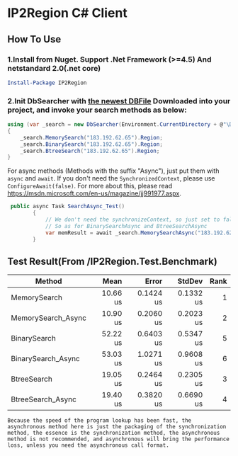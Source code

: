 # IP2Region C# Client

## How To Use
### 1.Install from Nuget. Support .Net Framework (>=4.5) And netstandard 2.0(.net core)
```powershell
Install-Package IP2Region
```
### 2.Init DbSearcher with [the newest DBFile](https://github.com/lionsoul2014/ip2region/blob/master/data/ip2region.db) Downloaded into your project, and invoke your search methods as below:
```csharp
using (var _search = new DbSearcher(Environment.CurrentDirectory + @"\DB\ip2region.db"))
{
    _search.MemorySearch("183.192.62.65").Region;
    _search.BinarySearch("183.192.62.65").Region;
    _search.BtreeSearch("183.192.62.65").Region;
}
```
For async methods (Methods with the suffix "Async"), just put them with `async` and `await`.
If you don't need the `SynchronizedContext`, please use `ConfigureAwait(false)`.
For more about this, please read https://msdn.microsoft.com/en-us/magazine/jj991977.aspx.

```csharp
 public async Task SearchAsync_Test()
        {
            // We don't need the synchronizeContext, so just set to false. 
            // So as for BinarySearchAsync and BtreeSearchAsync
            var memResult = await _search.MemorySearchAsync("183.192.62.65").ConfigureAwait(false);
        }
```

## Test Result(From /IP2Region.Test.Benchmark)
 Method |     Mean |     Error |    StdDev | Rank |
------------------- |---------: |----------: |----------: |-----: |
MemorySearch | 10.66 us | 0.1424 us | 0.1332 us |    1 |
MemorySearch_Async | 10.90 us | 0.2060 us | 0.2023 us |    2 |
BinarySearch | 52.22 us | 0.6403 us | 0.5347 us |    5 |
BinarySearch_Async | 53.03 us | 1.0271 us | 0.9608 us |    6 |
BtreeSearch | 19.05 us | 0.2464 us | 0.2305 us |    3 |
BtreeSearch_Async | 19.40 us | 0.3820 us | 0.6690 us |    4 |

```
Because the speed of the program lookup has been fast, the asynchronous method here is just the packaging of the synchronization method, the essence is the synchronization method, the asynchronous method is not recommended, and asynchronous will bring the performance loss, unless you need the asynchronous call format.
```
